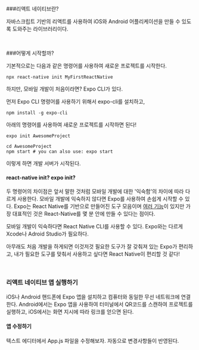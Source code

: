 ###리액트 네이티브란?

자바스크립트 기반의 리액트를 사용하여 iOS와 Android 어플리케이션을 만들 수 있도록 도와주는 라이브러리이다.

<br>

###어떻게 시작할까?

기본적으로는 다음과 같은 명령어를 사용하여 새로운 프로젝트를 시작한다.

```
npx react-native init MyFirstReactNative
```

하지만, 모바일 개발이 처음이라면? Expo CLI가 있다. 

먼저 Expo CLI 명령어를 사용하기 위해서 expo-cli를 설치하고,

```
npm install -g expo-cli
```

아래의 명령어를 사용하여 새로운 프로젝트를 시작하면 된다!

```
expo init AwesomeProject

cd AwesomeProject
npm start # you can also use: expo start
```

이렇게 하면 개발 서버가 시작된다.

#### react-native init? expo init?

두 명령어의 차이점은 앞서 말한 것처럼 모바일 개발에 대한 '익숙함'의 차이에 따라 다르게 사용한다. 모바일 개발에 익숙하지 않다면 Expo를 사용하여 손쉽게 시작할 수 있다. Expo는 React Native를 기반으로 만들어진 도구 모음이며 [여러 기능](https://expo.io/features)이 있지만 가장 대표적인 것은 React-Native를 몇 분 안에 만들 수 있다는 점이다. 

모바일 개발이 익숙하다면 React Native CLI를 사용할 수 있다. Expo와는 다르게 Xcode나 Adroid Studio가 필요하다. 

아무래도 처음 개발을 하게되면 이것저것 필요한 도구가 잘 갖춰져 있는 Expo가 편리하고, 내가 필요한 도구를 맞춰서 사용하고 싶다면 React Native이 편리할 것 같다!

<br>

### 리액트 네이티브 앱 실행하기

iOS나 Android 핸드폰에 Expo 앱을 설치하고 컴퓨터와 동일한 무선 네트워크에 연결한다. Android에서는 Expo 앱을 사용하여 터미널에서 QR코드를 스캔하여 프로젝트를 실행하고, iOS에서는 화면 지시에 따라 링크를 얻으면 된다.

#### 앱 수정하기

텍스트 에디터에서 App.js 파일을 수정해보자. 자동으로 변경사항들이 반영된다. 